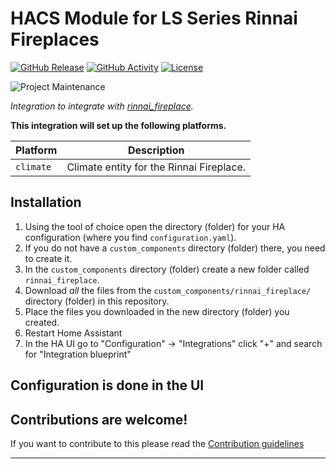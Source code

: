# HACS Module for LS Series Rinnai Fireplaces

[![GitHub Release][releases-shield]][releases]
[![GitHub Activity][commits-shield]][commits]
[![License][license-shield]](LICENSE)

![Project Maintenance][maintenance-shield]

_Integration to integrate with [rinnai_fireplace][rinnai_fireplace]._

**This integration will set up the following platforms.**

Platform | Description
-- | --
`climate` | Climate entity for the Rinnai Fireplace.

## Installation

1. Using the tool of choice open the directory (folder) for your HA configuration (where you find `configuration.yaml`).
1. If you do not have a `custom_components` directory (folder) there, you need to create it.
1. In the `custom_components` directory (folder) create a new folder called `rinnai_fireplace`.
1. Download _all_ the files from the `custom_components/rinnai_fireplace/` directory (folder) in this repository.
1. Place the files you downloaded in the new directory (folder) you created.
1. Restart Home Assistant
1. In the HA UI go to "Configuration" -> "Integrations" click "+" and search for "Integration blueprint"

## Configuration is done in the UI

<!---->

## Contributions are welcome!

If you want to contribute to this please read the [Contribution guidelines](CONTRIBUTING.md)

***

[rinnai_fireplace]: https://github.com/raedur/rinnai-fireplace-ha
[commits-shield]: https://img.shields.io/github/commit-activity/y/raedur/rinnai-fireplace-ha.svg?style=for-the-badge
[commits]: https://github.com/raedur/rinnai-fireplace-ha/commits/main
[discord]: https://discord.gg/Qa5fW2R
[discord-shield]: https://img.shields.io/discord/330944238910963714.svg?style=for-the-badge
[exampleimg]: example.png
[forum-shield]: https://img.shields.io/badge/community-forum-brightgreen.svg?style=for-the-badge
[forum]: https://community.home-assistant.io/
[license-shield]: https://img.shields.io/github/license/raedur/rinnai-fireplace-ha.svg?style=for-the-badge
[maintenance-shield]: https://img.shields.io/badge/maintainer-Raedur-blue.svg?style=for-the-badge
[releases-shield]: https://img.shields.io/github/release/raedur/rinnai-fireplace-ha.svg?style=for-the-badge
[releases]: https://github.com/raedur/rinnai-fireplace-ha/releases
